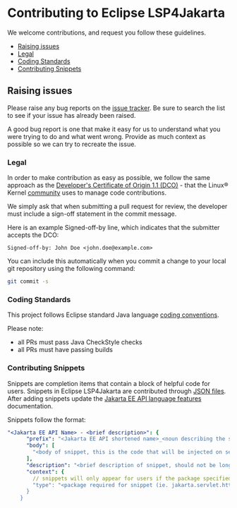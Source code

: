 # Contributing to Eclipse LSP4Jakarta

We welcome contributions, and request you follow these guidelines.

 - [Raising issues](#raising-issues)
 - [Legal](#legal)
 - [Coding Standards](#coding-standards)
 - [Contributing Snippets](#contributing-snippets)


## Raising issues

Please raise any bug reports on the [issue tracker](https://github.com/eclipse/lsp4jakarta/issues). Be sure to search the list to see if your issue has already been raised.

A good bug report is one that make it easy for us to understand what you were trying to do and what went wrong. Provide as much context as possible so we can try to recreate the issue.

### Legal

In order to make contribution as easy as possible, we follow the same approach as the [Developer's Certificate of Origin 1.1 (DCO)](https://developercertificate.org/) - that the Linux® Kernel [community](https://elinux.org/Developer_Certificate_Of_Origin) uses to manage code contributions.

We simply ask that when submitting a pull request for review, the developer
must include a sign-off statement in the commit message.

Here is an example Signed-off-by line, which indicates that the
submitter accepts the DCO:

```text
Signed-off-by: John Doe <john.doe@example.com>
```

You can include this automatically when you commit a change to your
local git repository using the following command:

```bash
git commit -s
```

### Coding Standards

This project follows Eclipse standard Java language [coding conventions](https://wiki.eclipse.org/Coding_Conventions).

Please note:
 - all PRs must pass Java CheckStyle checks
 - all PRs must have passing builds


### Contributing Snippets

Snippets are completion items that contain a block of helpful code for users. Snippets in Eclipse LSP4Jakarta are contributed through [JSON files](../jakarta.ls/src/main/resources/). After adding snippets update the [Jakarta EE API language features](../README.md#jakarta-ee-api-language-features) documentation.

Snippets follow the format:

```yaml
"<Jakarta EE API Name> - <brief description>": {
      "prefix": "<Jakarta EE API shortened name>_<noun describing the snippet>",
      "body": [
        "<body of snippet, this is the code that will be injected on selection>"
      ],
      "description": "<brief description of snippet, should not be longer than 1 sentence>",
      "context": {
        // snippets will only appear for users if the package specified here is found on the project's classpath
        "type": "<package required for snippet (ie. jakarta.servlet.http.HttpServlet)>"
      }
    }
```
